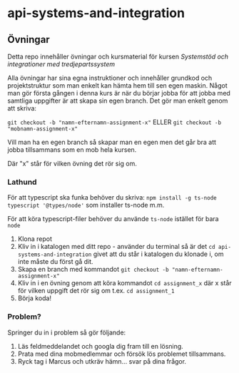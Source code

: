 # api-systems-and-integration

## Övningar

Detta repo innehåller övningar och kursmaterial för kursen *Systemstöd och integrationer med tredjepartssystem*

Alla övningar har sina egna instruktioner och innehåller grundkod och projektstruktur som man enkelt kan hämta hem till sen egen maskin.
Något man gör första gången i denna kurs är när du börjar jobba för att jobba med samtliga uppgifter är att skapa sin egen branch. Det gör man enkelt genom att skriva:

`git checkout -b "namn-efternamn-assignment-x"` ELLER `git checkout -b "mobnamn-assignment-x"`

Vill man ha en egen branch så skapar man en egen men det går bra att jobba tillsammans som en mob hela kursen.

Där "x" står för vilken övning det rör sig om.

### Lathund

För att typescript ska funka behöver du skriva: `npm install -g ts-node typescript '@types/node'` som installer ts-node m.m.

För att köra typescript-filer behöver du använde `ts-node` istället för bara `node`

1. Klona repot
2. Kliv in i katalogen med ditt repo - använder du terminal så är det `cd api-systems-and-integration` givet att du står i katalogen du klonade i, om inte måste du först gå dit.
3. Skapa en branch med kommandot `git checkout -b "namn-efternamn-assignment-x"`
4. Kliv in i en övning genom att köra kommandot `cd assignment_x` där x står för vilken uppgift det rör sig om t.ex. `cd assignment_1`
5. Börja koda!

### Problem?

Springer du in i problem så gör följande:
1. Läs feldmeddelandet och googla dig fram till en lösning.
2. Prata med dina mobmedlemmar och försök lös problemet tillsammans.
3. Ryck tag i Marcus och utkräv hämn... svar på dina frågor.

